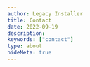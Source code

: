 ```yaml
---
author: Legacy Installer
title: Contact
date: 2022-09-19
description:
keywords: ["contact"]
type: about
hideMeta: true
---
```


<div id="formkeep-embed" data-formkeep-url="https://formkeep.com/p/0e45004f559b22d66a385afd94047ef0?embedded=1"></div>

<script type="text/javascript" src="https://pym.nprapps.org/pym.v1.min.js"></script>
<script type="text/javascript" src="https://formkeep-production-herokuapp-com.global.ssl.fastly.net/formkeep-embed.js"></script>

<!-- Get notified when the form is submitted, add your own code below: -->
<script>
const formkeepEmbed = document.querySelector('#formkeep-embed')

formkeepEmbed.addEventListener('formkeep-embed:submitting', _event => {
  console.log('Submitting form...')
})

formkeepEmbed.addEventListener('formkeep-embed:submitted', _event => {
  console.log('Submitted form...')
})
</script>

